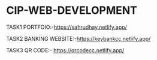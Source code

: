 # CIP-WEB-DEVELOPMENT
TASK1 PORTFOIO:-https://sahrudhay.netlify.app/

TASK2 BANKING WEBSITE:-https://keybankcc.netlify.app/

TASK3 QR CODE:- https://qrcodecc.netlify.app/
